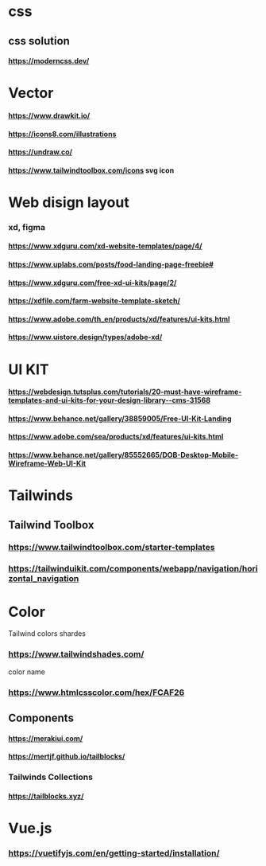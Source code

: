 # css
## css solution
#### https://moderncss.dev/

# Vector
#### https://www.drawkit.io/
#### https://icons8.com/illustrations
#### https://undraw.co/
#### https://www.tailwindtoolbox.com/icons   svg icon

# Web disign layout
### xd, figma
#### https://www.xdguru.com/xd-website-templates/page/4/
#### https://www.uplabs.com/posts/food-landing-page-freebie#
#### https://www.xdguru.com/free-xd-ui-kits/page/2/
#### https://xdfile.com/farm-website-template-sketch/
#### https://www.adobe.com/th_en/products/xd/features/ui-kits.html
#### https://www.uistore.design/types/adobe-xd/

# UI KIT
#### https://webdesign.tutsplus.com/tutorials/20-must-have-wireframe-templates-and-ui-kits-for-your-design-library--cms-31568
#### https://www.behance.net/gallery/38859005/Free-UI-Kit-Landing
#### https://www.adobe.com/sea/products/xd/features/ui-kits.html
#### https://www.behance.net/gallery/85552665/DOB-Desktop-Mobile-Wireframe-Web-UI-Kit

# Tailwinds
## Tailwind Toolbox
### https://www.tailwindtoolbox.com/starter-templates
### https://tailwinduikit.com/components/webapp/navigation/horizontal_navigation

# Color
 Tailwind colors shardes
### https://www.tailwindshades.com/
 color name
### https://www.htmlcsscolor.com/hex/FCAF26

## Components 
#### https://merakiui.com/
#### https://mertjf.github.io/tailblocks/

### Tailwinds Collections
#### https://tailblocks.xyz/

# Vue.js
### https://vuetifyjs.com/en/getting-started/installation/
